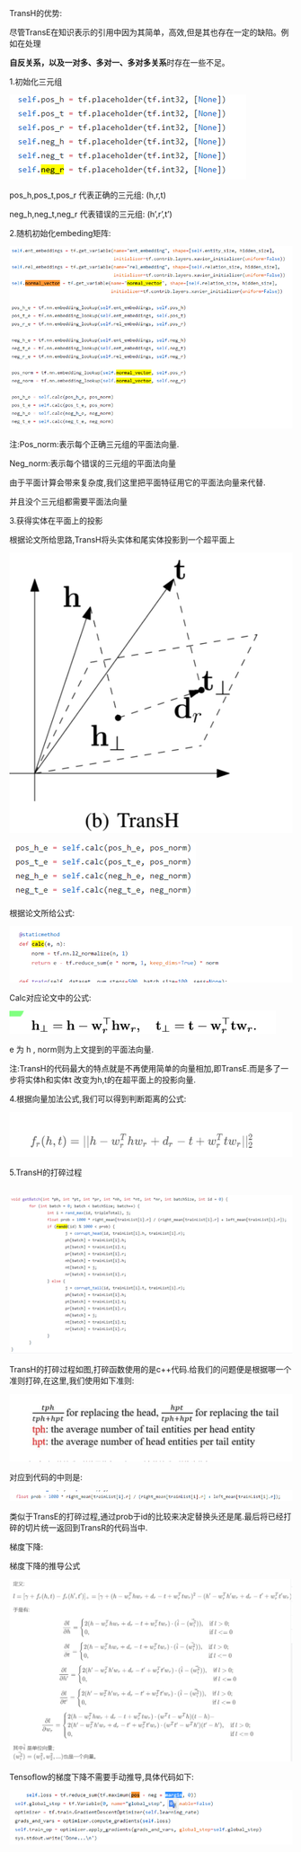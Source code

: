 TransH的优势:

尽管TransE在知识表示的引用中因为其简单，高效,但是其也存在一定的缺陷。例如在处理

 

**自反关系，以及一对多、多对一、多对多关系**时存在一些不足。

1.初始化三元组

![img](./img/1.png)

pos_h,pos_t,pos_r 代表正确的三元组: (h,r,t) 

neg_h,neg_t,neg_r 代表错误的三元组: (h’,r’,t’)

 

2.随机初始化embeding矩阵:

![img](./img/2.png)

 

注:Pos_norm:表示每个正确三元组的平面法向量.

Neg_norm:表示每个错误的三元组的平面法向量

由于平面计算会带来复杂度,我们这里把平面特征用它的平面法向量来代替.

并且没个三元组都需要平面法向量

 

3.获得实体在平面上的投影

根据论文所给思路,TransH将头实体和尾实体投影到一个超平面上 

![img](./img/3.png)

![img](./img/4.png)

根据论文所给公式:

![img](./img/5.png)

 

Calc对应论文中的公式:

![img](./img/6.png)

 

e 为 h , norm则为上文提到的平面法向量.

注:TransH的代码最大的特点就是不再使用简单的向量相加,即TransE.而是多了一步将实体h和实体t 改变为h,t的在超平面上的投影向量.

 

 

 

 

 

 

 

4.根据向量加法公式,我们可以得到判断距离的公式:

![img](./img/7.png)

 

 

 

5.TransH的打碎过程

 

​       ![img](./img/8.png)

 

TransH的打碎过程如图,打碎函数使用的是c++代码.给我们的问题便是根据哪一个准则打碎,在这里,我们使用如下准则:

![img](./img/9.png)

对应到代码的中则是:

![img](./img/10.png)

 

类似于TransE的打碎过程,通过prob于id的比较来决定替换头还是尾.最后将已经打碎的切片统一返回到TransR的代码当中.

 

梯度下降:

梯度下降的推导公式

![img](./img/11.png)

Tensoflow的梯度下降不需要手动推导,具体代码如下:

![img](./img/12.png)